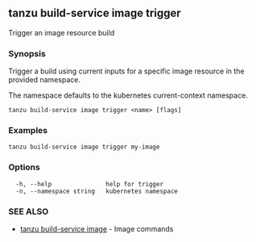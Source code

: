 ## tanzu build-service image trigger

Trigger an image resource build

### Synopsis

Trigger a build using current inputs for a specific image resource in the provided namespace.

The namespace defaults to the kubernetes current-context namespace.

```
tanzu build-service image trigger <name> [flags]
```

### Examples

```
tanzu build-service image trigger my-image
```

### Options

```
  -h, --help               help for trigger
  -n, --namespace string   kubernetes namespace
```

### SEE ALSO

* [tanzu build-service image](tanzu_build-service_image.md)	 - Image commands

